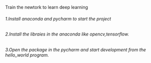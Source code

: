 Train the newtork to learn deep learning 

<h6/> 1.Install anaconda and pycharm to start the project <h6/> 
2.Install the libraies in the anaconda like opencv,tensorflow.<h6/> 
3.Open the package in the pycharm and start development from the hello_world program.

